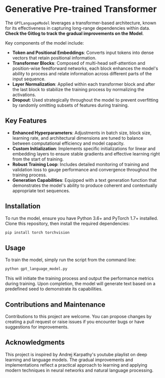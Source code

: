# Generative Pre-trained Transformer 

The `GPTLanguageModel` leverages a transformer-based architecture, known for its effectiveness in capturing long-range dependencies within data. **Check the Gitlog to track the gradual improvements on the Model**. 

Key components of the model include:

- **Token and Positional Embeddings**: Converts input tokens into dense vectors that retain positional information.
- **Transformer Blocks**: Composed of multi-head self-attention and position-wise feedforward networks, each block enhances the model's ability to process and relate information across different parts of the input sequence.
- **Layer Normalization**: Applied within each transformer block and after the last block to stabilize the training process by normalizing the activations.
- **Dropout**: Used strategically throughout the model to prevent overfitting by randomly omitting subsets of features during training.

## Key Features

- **Enhanced Hyperparameters**: Adjustments in batch size, block size, learning rate, and architectural dimensions are tuned to balance between computational efficiency and model capacity.
- **Custom Initialization**: Implements specific initializations for linear and embedding layers to ensure stable gradients and effective learning right from the start of training.
- **Robust Training Loop**: Includes detailed monitoring of training and validation loss to gauge performance and convergence throughout the training process.
- **Generation Capabilities**: Equipped with a text generation function that demonstrates the model's ability to produce coherent and contextually appropriate text sequences.

## Installation

To run the model, ensure you have Python 3.6+ and PyTorch 1.7+ installed. Clone this repository, then install the required dependencies:

```bash
pip install torch torchvision
```

## Usage

To train the model, simply run the script from the command line:

```bash
python gpt_language_model.py
```

This will initiate the training process and output the performance metrics during training. Upon completion, the model will generate text based on a predefined seed to demonstrate its capabilities.

## Contributions and Maintenance

Contributions to this project are welcome. You can propose changes by creating a pull request or raise issues if you encounter bugs or have suggestions for improvements.


## Acknowledgments

This project is inspired by Andrej Karpathy's youtube playlist on deep learning and language models. The gradual improvements and implementations reflect a practical approach to learning and applying modern techniques in neural networks and natural language processing.
